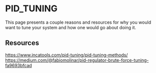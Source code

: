 # PID_TUNING

This page presents a couple reasons and resources for why you would want to tune
your system and how one would go about doing it.

## Resources

https://www.incatools.com/pid-tuning/pid-tuning-methods/
https://medium.com/@fabiomolinar/pid-regulator-brute-force-tuning-fa9693bfcad